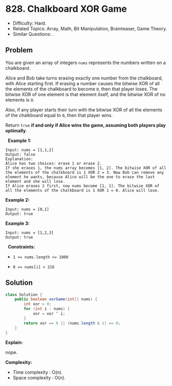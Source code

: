 # 828. Chalkboard XOR Game

- Difficulty: Hard.
- Related Topics: Array, Math, Bit Manipulation, Brainteaser, Game Theory.
- Similar Questions: .

## Problem

You are given an array of integers ```nums``` represents the numbers written on a chalkboard.

Alice and Bob take turns erasing exactly one number from the chalkboard, with Alice starting first. If erasing a number causes the bitwise XOR of all the elements of the chalkboard to become ```0```, then that player loses. The bitwise XOR of one element is that element itself, and the bitwise XOR of no elements is ```0```.

Also, if any player starts their turn with the bitwise XOR of all the elements of the chalkboard equal to ```0```, then that player wins.

Return ```true``` **if and only if Alice wins the game, assuming both players play optimally**.

 
**Example 1:**

```
Input: nums = [1,1,2]
Output: false
Explanation: 
Alice has two choices: erase 1 or erase 2. 
If she erases 1, the nums array becomes [1, 2]. The bitwise XOR of all the elements of the chalkboard is 1 XOR 2 = 3. Now Bob can remove any element he wants, because Alice will be the one to erase the last element and she will lose. 
If Alice erases 2 first, now nums become [1, 1]. The bitwise XOR of all the elements of the chalkboard is 1 XOR 1 = 0. Alice will lose.
```

**Example 2:**

```
Input: nums = [0,1]
Output: true
```

**Example 3:**

```
Input: nums = [1,2,3]
Output: true
```

 
**Constraints:**


	
- ```1 <= nums.length <= 1000```
	
- ```0 <= nums[i] < 216```



## Solution

```java
class Solution {
    public boolean xorGame(int[] nums) {
        int xor = 0;
        for (int i : nums) {
            xor = xor ^ i;
        }
        return xor == 0 || (nums.length & 1) == 0;
    }
}
```

**Explain:**

nope.

**Complexity:**

* Time complexity : O(n).
* Space complexity : O(n).
